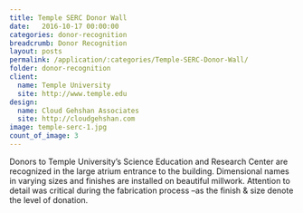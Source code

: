 ```yaml
---
title: Temple SERC Donor Wall
date:   2016-10-17 00:00:00
categories: donor-recognition
breadcrumb: Donor Recognition
layout: posts
permalink: /application/:categories/Temple-SERC-Donor-Wall/
folder: donor-recognition
client:
  name: Temple University
  site: http://www.temple.edu
design: 
  name: Cloud Gehshan Associates
  site: http://cloudgehshan.com
image: temple-serc-1.jpg
count_of_image: 3
---
```

<div class="col-xs-12 col-sm-12 col-md-12 col-lg-12">
  <div class="fotorama application-item__slider" data-nav="thumbs" data-thumbheight="109" border-width="3">
    <a {{ href | img : "fotorama/temple-serc-1.jpg" }}></a>
    <a {{ href | img : "fotorama/temple-serc-2.jpg" }}></a>
    <a {{ href | img : "fotorama/temple-serc-3.jpg" }}></a>
    
  </div>
  <div class="visible-xs application-item__icon-slider">
      <i class="icon-swipe"></i>
    </div>
<p class="application-item__content application-item__content--bottom">
    Donors to Temple University’s Science Education and Research Center are recognized in the large atrium entrance to the building. Dimensional names in varying sizes and finishes are installed on beautiful millwork. Attention to detail was critical during the fabrication process –as the finish & size denote the level of donation.
  </p>
</div>
